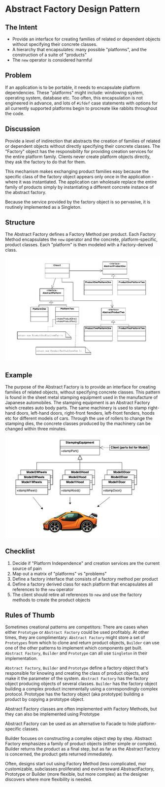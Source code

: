 # Abstract Factory Design Pattern

## The Intent
* Provide an interface for creating families of related or dependent objects without specifying their concrete classes.
* A hierarchy that encapsulates: many possible "platforms", and the construction of a suite of "products"
* The `new` operator is considered harmful

## Problem
If an application is to be portable, it needs to encapsulate platform dependencies. These "platforms" might include: windowing system, operating system, database etc. Too often, this encapsulation is not engineered in advance, and lots of `#ifdef` case statements with options for all currently supported platforms begin to procreate like rabbits throughout the code.

## Discussion
Provide a level of indirection that abstracts the creation of families of related or dependent objects without directly specifying their concrete classes. The "Factory" object has the responsibility for providing creation services for the entire platform family. Clients never create platform objects directly, they ask the factory to do that for them.

This mechanism makes exchanging product families easy because the specific class of the factory object appears only once in the application - where it was instantiated. The application can wholesale replace the entire family of products simply by instantiating a different concrete instance of the abstract factory.

Because the service provided by the factory object is so pervasive, it is routinely implemented as a Singleton.

## Structure
The Abstract Factory defines a Factory Method per product. Each Factory Method encapsulates the `new` operator and the concrete, platform-specific, product classes. Each "platform" is then modeled with a Factory-derived class.

![Abstract Factory Structure](../../img/abstract_factory.md/001.png)

## Example
The purpose of the Abstract Factory is to provide an interface for creating families of related objects, without specifying concrete classes. This pattern is found in the sheet metal stamping equipment used in the manufacture of Japanese automobiles. The stamping equipment is an Abstract Factory which creates auto body parts. The same machinery is used to stamp right-hand doors, left-hand doors, right-front fenders, left-front fenders, hoods etc for different models of cars. Through the use of rollers to change the stamping dies, the concrete classes produced by the machinery can be changed within three minutes.

![StampingEquipment Example](../../img/abstract_factory.md/002.png)

## Checklist

1. Decide if "Platform Independence" and creation services are the current source of pain
2. Map out a matrix of "platforms" vs "problems"
3. Define a factory interface that consists of a factory method per product
4. Define a factory derived class for each platform that encapsulates all references to the `new` operator
5. The client should retire all references to `new` and use the factory methods to create the product objects

## Rules of Thumb

Sometimes creational patterns are competitors: There are cases when either `Prototype` or `Abstract Factory` could be used profitably. At other times, they are complimentary: `Abstract Factory` might store a set of `Prototypes` from which to clone and return product objects, `Builder` can use one of the other patterns to implement which components get built. `Abstract Factory`, `Builder` and `Prototype` can all use `Singleton` in their implementation.

`Abstract Factory`, `Builder` and `Prototype` define a factory object that's responsible for knowing and creating the class of product objects, and make it the parameter of the system. `Abstract Factory` has the factory object producing objects of several classes. `Builder` has the factory object building a complex product incrementally using a correspondingly complex protocol. Prototype has the factory object (aka prototype) building a product by copying a prototype object.

Abstract Factory classes are often implemented with Factory Methods, but they can also be implemented using Prototype

Abstract Factory can be used as an alternative to Facade to hide platform-specific classes.

Builder focuses on constructing a complex object step by step. Abstract Factory emphasizes a family of product objects (either simple or complex). Builder returns the product as a final step, but as far as the Abstract Factory is concerned, the product gets returned immediately.

Often, designs start out using Factory Method (less complicated, mor customizable, subclasses proliferate) and evolve toward AbstractFactory, Prototype or Builder (more flexible, but more complex) as the designer discovers where more flexibility is needed.







